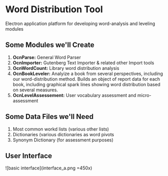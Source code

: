 # Word Distribution Tool
Electron application platform for developing word-analysis and leveling modules



## Some Modules we'll Create

1. **OcnParse:** General Word Parser
2. **OcnImporter:** Gutenberg Text Importer & related other Import tools
3. **OcnWordCount:** Library word distribution analysis 
4. **OcnBookLeveler:** Analyize a book from several perspectives, including our word-distribution method. Builds an object of report data for each book, including graphical spark lines showing word distribution based on several measures.
5. **OcnLevelAssessement:** User vocabulary assessment and micro-assessment


## Some Data Files we'll Need

1. Most common workd lists (various other lists)
2. Dictionaries (various dictionaries as word pivots
3. Synonym Dictionary (for assessment purposes)


## User Interface

![basic interface](interface_a.png =450x)









 
 
  
  